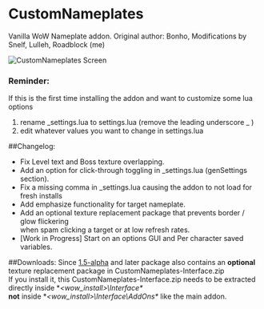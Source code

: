 # CustomNameplates
Vanilla WoW Nameplate addon. Original author: Bonho, Modifications by Snelf, Lulleh, Roadblock (me)

![CustomNameplates Screen](http://i.imgur.com/e0AazsM.png)

### Reminder:  
If this is the first time installing the addon and want to customize some lua options
1. rename _settings.lua to settings.lua (remove the leading underscore _ )
2. edit whatever values you want to change in settings.lua

##Changelog:
- Fix Level text and Boss texture overlapping.
- Add an option for click-through toggling in _settings.lua (genSettings section).
- Fix a missing comma in _settings.lua causing the addon to not load for fresh installs
- Add emphasize functionality for target nameplate.
- Add an optional texture replacement package that prevents border / glow flickering  
when spam clicking a target or at low refresh rates.
- [Work in Progress] Start on an options GUI and Per character saved variables.

##Downloads:
Since [1.5-alpha](https://github.com/Dridzt/CustomNameplates/releases/) and later package also contains an **optional** texture replacement package in CustomNameplates-Interface.zip  
If you install it, this CustomNameplates-Interface.zip needs to be extracted 
directly inside **\<wow_install\>\Interface\**   
**not** inside **\<wow_install\>\Interface\AddOns\** like the main addon.
